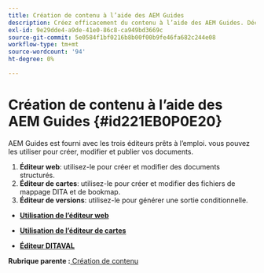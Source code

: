 ```yaml
---
title: Création de contenu à l’aide des AEM Guides
description: Créez efficacement du contenu à l’aide des AEM Guides. Découvrez comment créer, modifier et publier vos documents dans AEM Guides.
exl-id: 9e29dde4-a9de-41e0-86c8-ca949bd3669c
source-git-commit: 5e0584f1bf0216b8b00f00b9fe46fa682c244e08
workflow-type: tm+mt
source-wordcount: '94'
ht-degree: 0%

---
```


# Création de contenu à l’aide des AEM Guides {#id221EB0P0E20}

AEM Guides est fourni avec les trois éditeurs prêts à l’emploi. vous pouvez les utiliser pour créer, modifier et publier vos documents.

1. **Éditeur web**: utilisez-le pour créer et modifier des documents structurés.
1. **Éditeur de cartes**: utilisez-le pour créer et modifier des fichiers de mappage DITA et de bookmap.
1. **Éditeur de versions**: utilisez-le pour générer une sortie conditionnelle.

- **[Utilisation de l’éditeur web](web-editor.md)**

- **[Utilisation de l’éditeur de cartes](map-editor.md)**

- **[Éditeur DITAVAL](ditaval-editor.md)**


**Rubrique parente :**[ Création de contenu](authoring-content.md)
